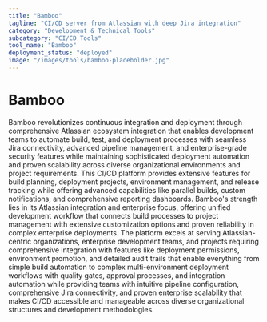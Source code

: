 ```yaml
---
title: "Bamboo"
tagline: "CI/CD server from Atlassian with deep Jira integration"
category: "Development & Technical Tools"
subcategory: "CI/CD Tools"
tool_name: "Bamboo"
deployment_status: "deployed"
image: "/images/tools/bamboo-placeholder.jpg"
---
```


# Bamboo

Bamboo revolutionizes continuous integration and deployment through comprehensive Atlassian ecosystem integration that enables development teams to automate build, test, and deployment processes with seamless Jira connectivity, advanced pipeline management, and enterprise-grade security features while maintaining sophisticated deployment automation and proven scalability across diverse organizational environments and project requirements. This CI/CD platform provides extensive features for build planning, deployment projects, environment management, and release tracking while offering advanced capabilities like parallel builds, custom notifications, and comprehensive reporting dashboards. Bamboo's strength lies in its Atlassian integration and enterprise focus, offering unified development workflow that connects build processes to project management with extensive customization options and proven reliability in complex enterprise deployments. The platform excels at serving Atlassian-centric organizations, enterprise development teams, and projects requiring comprehensive integration with features like deployment permissions, environment promotion, and detailed audit trails that enable everything from simple build automation to complex multi-environment deployment workflows with quality gates, approval processes, and integration automation while providing teams with intuitive pipeline configuration, comprehensive Jira connectivity, and proven enterprise scalability that makes CI/CD accessible and manageable across diverse organizational structures and development methodologies.